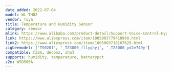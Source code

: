 ```yaml
---
date_added: 2022-07-04
model: WL-TH02
vendor: Tuya
title: Temperature and Humidity Sensor
category: sensor
mlink: https://www.alibaba.com/product-detail/Support-Voice-Control-Hygrometer-Zigbee-WIFI_1600401202004.html 
link: https://www.aliexpress.com/item/1005003779418960.html
link2: https://www.aliexpress.com/item/1005003718187629.html
zigbeemodel: ['TS0201', '_TZ3000_fllyghyj', '_TZ3000_yd2e749y']
compatible: [z2m, deconz, zha]
supports: humidity, temperature, batterypct
z2m: WSD500A
---
```

